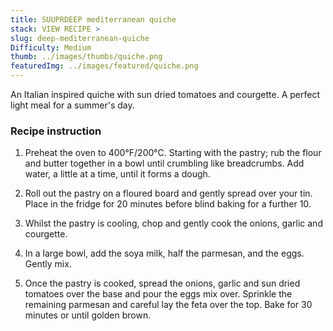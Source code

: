 ```yaml
---
title: SUUPRDEEP mediterranean quiche
stack: VIEW RECIPE >
slug: deep-mediterranean-quiche
Difficulty: Medium
thumb: ../images/thumbs/quiche.png
featuredImg: ../images/featured/quiche.png
---
```


An Italian inspired quiche with sun dried tomatoes and courgette. A perfect light meal for a summer's day.

### Recipe instruction

1. Preheat the oven to 400°F/200°C. Starting with the pastry; rub the flour and butter together in a bowl until crumbling like breadcrumbs. Add water, a little at a time, until it forms a dough.

2. Roll out the pastry on a floured board and gently spread over your tin. Place in the fridge for 20 minutes before blind baking for a further 10.

3. Whilst the pastry is cooling, chop and gently cook the onions, garlic and courgette.

4. In a large bowl, add the soya milk, half the parmesan, and the eggs. Gently mix.

5. Once the pastry is cooked, spread the onions, garlic and sun dried tomatoes over the base and pour the eggs mix over. Sprinkle the remaining parmesan and careful lay the feta over the top. Bake for 30 minutes or until golden brown.
